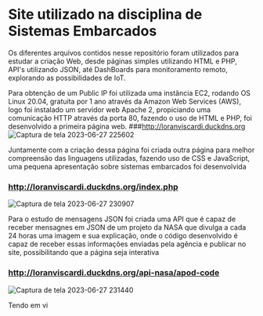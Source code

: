 # Site utilizado na disciplina de Sistemas Embarcados
Os diferentes arquivos contidos nesse repositório foram utilizados para estudar a criação Web, desde páginas simples utilizando HTML e PHP, API's utilizando JSON, até DashBoards para monitoramento remoto, explorando as possibilidades de IoT.


 Para obtenção de um Public IP foi utilizada uma instância EC2, rodando OS Linux 20.04, gratuita por 1 ano através da Amazon Web Services (AWS), logo foi instalado um servidor web Apache 2, propiciando uma comunicação HTTP através da porta 80, fazendo o uso de HTML e PHP, foi desenvolvido a primeira página web.
 ###http://loranviscardi.duckdns.org
 ![Captura de tela 2023-06-27 225602](https://github.com/loran-viscardi/My_Personal_WebSite/assets/103280132/752c65d3-fb04-4a04-b1ff-ca38bfdcc064)

Juntamente com a criação dessa página foi criada outra página para melhor compreensão das linguagens utilizadas, fazendo uso de CSS e JavaScript, uma pequena apresentação sobre sistemas embarcados foi desenvolvida
### http://loranviscardi.duckdns.org/index.php
![Captura de tela 2023-06-27 230907](https://github.com/loran-viscardi/My_Personal_WebSite/assets/103280132/3b3c299f-f46d-4a4f-9795-79a4296b0da0)

Para o estudo de mensagens JSON foi criada uma API que  é capaz de receber mensagnes em JSON de um projeto da NASA que divulga a cada 24 horas uma imagem e sua explicação, onde o código desenvolvido é capaz de receber essas informações enviadas pela agência e publicar no site, possibilitando que a página seja interativa
### http://loranviscardi.duckdns.org/api-nasa/apod-code
![Captura de tela 2023-06-27 231440](https://github.com/loran-viscardi/My_Personal_WebSite/assets/103280132/726cd556-36a2-44e3-ba79-01eea91e284e)

Tendo em vi

